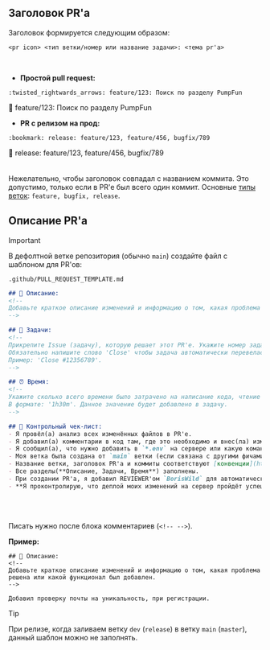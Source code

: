 ## Заголовок PR'a
Заголовок формируется следующим образом:
```
<pr icon> <тип ветки/номер или название задачи>: <тема pr'a>
```
 <br>

- **Простой pull request:** 

`:twisted_rightwards_arrows: feature/123: Поиск по разделу PumpFun`

🔀 feature/123: Поиск по разделу PumpFun

- **PR c релизом на прод:**

`:bookmark: release: feature/123, feature/456, bugfix/789`

🔖 release: feature/123, feature/456, bugfix/789
 <br>
 <br>
 <br>
Нежелательно, чтобы заголовок совпадал с названием коммита. Это допустимо, только если в PR'e был всего один коммит. Основные [типы веток](https://github.com/delaemit/Conventions/blob/main/git/branch-conv.md#2-temporary-branches-%D0%B2%D1%80%D0%B5%D0%BC%D0%B5%D0%BD%D0%BD%D1%8B%D0%B5-%D0%B2%D0%B5%D1%82%D0%BA%D0%B8): `feature, bugfix, release`.



## Описание PR'a

>[!IMPORTANT]
>В дефолтной ветке репозитория (обычно `main`) создайте файл с шаблоном для PR'ов:
```
.github/PULL_REQUEST_TEMPLATE.md
```

```md
## 📝 Описание:
<!--
Добавьте краткое описание изменений и информацию о том, какая проблема решена или какой функционал был добавлен.
-->

## 📂 Задачи: 
<!--
Прикрепите Issue (задачу), которую решает этот PR'e. Укажите номер задачи из GitHub Projects.
Обязательно напишите слово 'Close' чтобы задача автоматически перевелась в статус Done.
Пример: 'Close #12356789'.
-->

## ⏰ Время: 
<!--
Укажите сколько всего времени было затрачено на написание кода, чтение документации, тестирование и т.п.
В формате: '1h30m'. Данное значение будет добавлено в задачу.
-->

## 🥇 Контрольный чек-лист:
- Я провёл(а) анализ всех изменённых файлов в PR'e.
- Я добавил(а) комментарии в код там, где это необходимо и внес(ла) изменения в документацию (`readme.md`, `swagger` и т.п.).
- Я сообщил(а), что нужно добавить в `*.env` на сервере или какую команду запустить после деплоя.
- Моя ветка была создана от `main` ветки (если связана с другими фичами в разработке, то с `dev`).
- Название ветки, заголовок PR'a и коммиты соответствуют [конвенции](https://github.com/delaemit/Conventions).
- Все разделы(**Описание, Задачи, Время**) заполнены.
- При создании PR'a, я добавил REVIEWER'ом `BorisWild` для автоматического код ревью от Codex Open AI.
- **Я проконтролирую, что деплой моих изменений на сервер пройдёт успешно.**
```
 <br>
 <br>


Писать нужно после блока комментариев (`<!-- -->`). 

**Пример:**
```
## 📝 Описание:
<!--
Добавьте краткое описание изменений и информацию о том, какая проблема решена или какой функционал был добавлен.
-->

Добавил проверку почты на уникальность, при регистрации.
```

>[!TIP]
>При релизе, когда заливаем ветку `dev` (`release`) в ветку `main` (`master`), данный шаблон можно не заполнять.




